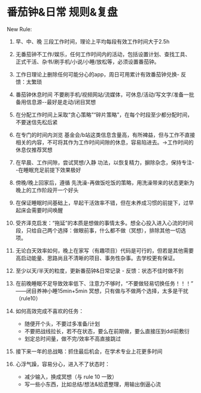 # 番茄钟&日常 规则&复盘

New Rule: 
1. 早、中、晚 三段工作时间，理论上平均每段有效工作时间大于2.5h

2. 无番茄钟不工作/娱乐，任何工作时间内的活动，包括设置计划、查找工具、正式干活、杂书/刷手机/小说/小睡/放松等，必须设置番茄钟。

3. 工作日理论上删除任何可能分心的app，周日可用累计有效番茄钟兑换- 反馈：太繁琐

4. 番茄钟休息时间 不要刷手机/视频网站/流媒体，可休息/活动/写文字/准备一批备用信息源--最好是走动/闭目冥想

5. 在分配工作时间上采取“贪心策略”“碎片策略”，在每个时段至少都分配时间，不要迷信先松后紧

6. 在专门的时间内浏览 基金会/b站这类信息含量高，有所裨益，但与工作不直接相关的内容，不可将其作为工作时间间隙的休息，容易陷进去。->工作时间的休息仅推荐冥想

7. 在早晨、工作间隙，尝试冥想/入静 功法，以恢复精力，摒除杂念，保持专注--在睡眠充足前提下效果极好

8. 傍晚/晚上回家后，遵循 先洗澡-再做饭吃饭的策略，用洗澡带来的状态更新为晚上的工作阶段开一个好头

9. 在保证睡眠时间基础上，早起干活效率不错，但在未养成习惯的前提下，过早起床会需要时间唤醒

10. 受齐泽克启发：“拖延”的本质是想做的事情太多。想全心投入进入心流的时间段，只给自己两个选择：做眼前事，什么都不做（冥想），排除其他一切选项。

11. 无论白天效率如何，晚上在家写（有趣项目）代码是可行的，但若是其他需要高启动能量、思路尚且不清晰的项目、事务性杂事。去学校更有保证。

12. 至少以天/半天的粒度，更新番茄钟&日常记录 - 反馈：状态不佳时做不到

13. 在前晚睡眠不足导致效率低下、注意力不够时，“不要做轻易切换任务！！！” ——闭目养神小睡15min+5min 冥想，只有做与不做两个选择，太多是干扰（rule10）

14. 如何高效完成不喜欢的任务：
    - 随便开个头，不要过多准备/计划
    - 不要把战线拉长，若不在状态，要么在前期做，要么直接压到ddl前敷衍
    - 划定总时间量，做不完/效率不高直接跳过 

15. 接下来一年的总战略：抓住最后机会，在学术专业上花更多时间

16. 心浮气躁，容易分心，进入不了状态时：
    - 减少输入，换成冥想（与 rule 10 一致）
    - 写一些小东西，比如总结/想法&拾遗整理，用输出倒逼心流 









